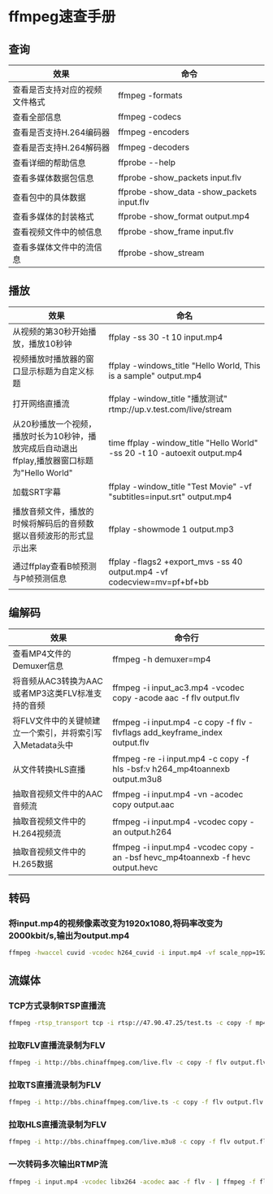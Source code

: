 # ffmpeg速查手册

## 查询

| 效果                           | 命令                                       |
| ------------------------------ | ------------------------------------------ |
| 查看是否支持对应的视频文件格式 | ffmpeg -formats                            |
| 查看全部信息                   | ffmpeg -codecs                             |
| 查看是否支持H.264编码器        | ffmpeg -encoders                           |
| 查看是否支持H.264解码器        | ffmpeg -decoders                           |
| 查看详细的帮助信息             | ffprobe --help                             |
| 查看多媒体数据包信息           | ffprobe -show_packets input.flv            |
| 查看包中的具体数据             | ffprobe -show_data -show_packets input.flv |
| 查看多媒体的封装格式           | ffprobe -show_format output.mp4            |
| 查看视频文件中的帧信息         | ffprobe -show_frame input.flv              |
| 查看多媒体文件中的流信息       | ffprobe -show_stream                       |



## 播放

| 效果                                                         | 命名                                                         |
| ------------------------------------------------------------ | ------------------------------------------------------------ |
| 从视频的第30秒开始播放，播放10秒钟                           | ffplay -ss 30 -t 10 input.mp4                                |
| 视频播放时播放器的窗口显示标题为自定义标题                   | ffplay -windows_title "Hello World, This is a sample" output.mp4 |
| 打开网络直播流                                               | ffplay -window_title "播放测试" rtmp://up.v.test.com/live/stream |
| 从20秒播放一个视频，播放时长为10秒钟，播放完成后自动退出ffplay,播放器窗口标题为"Hello World" | time ffplay -window_title "Hello World" -ss 20 -t 10 -autoexit output.mp4 |
| 加载SRT字幕                                                  | ffplay -window_title "Test Movie" -vf "subtitles=input.srt" output.mp4 |
| 播放音频文件，播放的时候将解码后的音频数据以音频波形的形式显示出来 | ffplay -showmode 1 output.mp3                                |
| 通过ffplay查看B帧预测与P帧预测信息                           | ffplay -flags2 +export_mvs -ss 40 output.mp4 -vf codecview=mv=pf+bf+bb |



## 编解码

| 效果                                                      | 命令行                                                       |
| --------------------------------------------------------- | ------------------------------------------------------------ |
| 查看MP4文件的Demuxer信息                                  | ffmpeg -h demuxer=mp4                                        |
| 将音频从AC3转换为AAC或者MP3这类FLV标准支持的音频          | ffmpeg -i input_ac3.mp4 -vcodec copy -acode aac -f flv output.flv |
| 将FLV文件中的关键帧建立一个索引，并将索引写入Metadata头中 | ffmpeg -i input.mp4 -c copy -f flv -flvflags add_keyframe_index output.flv |
| 从文件转换HLS直播                                         | ffmpeg -re -i input.mp4 -c copy -f hls -bsf:v h264_mp4toannexb output.m3u8 |
| 抽取音视频文件中的AAC音频流                               | ffmpeg -i input.mp4 -vn -acodec copy output.aac              |
| 抽取音视频文件中的H.264视频流                             | ffmpeg -i input.mp4 -vcodec copy -an output.h264             |
| 抽取音视频文件中的H.265数据                               | ffmpeg -i input.mp4 -vcodec copy -an -bsf hevc_mp4toannexb -f hevc output.hevc |




## 转码

### 将input.mp4的视频像素改变为1920x1080,将码率改变为2000kbit/s,输出为output.mp4

```sh
ffmpeg -hwaccel cuvid -vcodec h264_cuvid -i input.mp4 -vf scale_npp=1920:1080 -vcodec h264_nvenc -acodec copy -f mp4 -y output.mp4
```



## 流媒体

### TCP方式录制RTSP直播流

```sh
ffmpeg -rtsp_transport tcp -i rtsp://47.90.47.25/test.ts -c copy -f mp4 output.mp4
```

### 拉取FLV直播流录制为FLV

```sh
ffmpeg -i http://bbs.chinaffmpeg.com/live.flv -c copy -f flv output.flv
```

### 拉取TS直播流录制为FLV

```sh
ffmpeg -i http://bbs.chinaffmpeg.com/live.ts -c copy -f flv output.flv
```

### 拉取HLS直播流录制为FLV

```sh
ffmpeg -i http://bbs.chinaffmpeg.com/live.m3u8 -c copy -f flv output.flv
```

### 一次转码多次输出RTMP流

```sh
ffmpeg -i input.mp4 -vcodec libx264 -acodec aac -f flv - | ffmpeg -f flv -i - -c copy -f flv rtmp://publish.chinaffmpeg.com/live/stream1 -c copy -f flv rtmp://publish.chinaffmpeg.com/live/stream2
```

